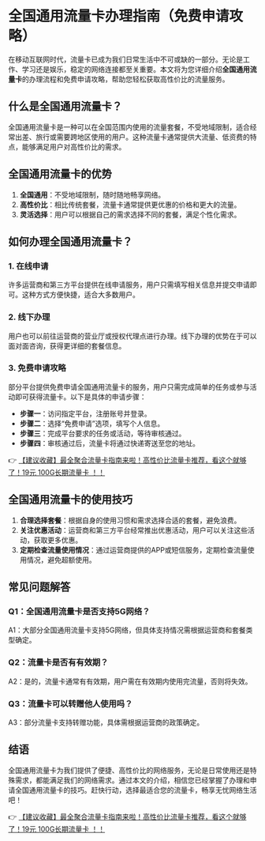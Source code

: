 # 全国通用流量卡办理指南（免费申请攻略）

在移动互联网时代，流量卡已成为我们日常生活中不可或缺的一部分。无论是工作、学习还是娱乐，稳定的网络连接都至关重要。本文将为您详细介绍**全国通用流量卡**的办理流程和免费申请攻略，帮助您轻松获取高性价比的流量服务。

## 什么是全国通用流量卡？

全国通用流量卡是一种可以在全国范围内使用的流量套餐，不受地域限制，适合经常出差、旅行或需要跨地区使用的用户。这种流量卡通常提供大流量、低资费的特点，能够满足用户对高性价比的需求。

## 全国通用流量卡的优势

1. **全国通用**：不受地域限制，随时随地畅享网络。
2. **高性价比**：相比传统套餐，流量卡通常提供更优惠的价格和更大的流量。
3. **灵活选择**：用户可以根据自己的需求选择不同的套餐，满足个性化需求。

## 如何办理全国通用流量卡？

### 1. 在线申请
许多运营商和第三方平台提供在线申请服务，用户只需填写相关信息并提交申请即可。这种方式方便快捷，适合大多数用户。

### 2. 线下办理
用户也可以前往运营商的营业厅或授权代理点进行办理。线下办理的优势在于可以面对面咨询，获得更详细的套餐信息。

### 3. 免费申请攻略
部分平台提供免费申请全国通用流量卡的服务，用户只需完成简单的任务或参与活动即可获得流量卡。以下是具体的申请步骤：

- **步骤一**：访问指定平台，注册账号并登录。
- **步骤二**：选择“免费申请”选项，填写个人信息。
- **步骤三**：完成平台要求的任务或活动，等待审核通过。
- **步骤四**：审核通过后，流量卡将通过快递寄送至您的地址。

👉 [【建议收藏】最全聚合流量卡指南来啦！高性价比流量卡推荐，看这个就够了！19元 100G长期流量卡 ！！](https://bit.ly/Liuliangka)

## 全国通用流量卡的使用技巧

1. **合理选择套餐**：根据自身的使用习惯和需求选择合适的套餐，避免浪费。
2. **关注优惠活动**：运营商和第三方平台经常推出优惠活动，用户可以关注这些活动，获取更多优惠。
3. **定期检查流量使用情况**：通过运营商提供的APP或短信服务，定期检查流量使用情况，避免超额使用。

## 常见问题解答

### Q1：全国通用流量卡是否支持5G网络？
A1：大部分全国通用流量卡支持5G网络，但具体支持情况需根据运营商和套餐类型确定。

### Q2：流量卡是否有有效期？
A2：是的，流量卡通常有有效期，用户需在有效期内使用完流量，否则将失效。

### Q3：流量卡可以转赠他人使用吗？
A3：部分流量卡支持转赠功能，具体需根据运营商的政策确定。

## 结语

全国通用流量卡为我们提供了便捷、高性价比的网络服务，无论是日常使用还是特殊需求，都能满足我们的网络需求。通过本文的介绍，相信您已经掌握了办理和申请全国通用流量卡的技巧。赶快行动，选择最适合您的流量卡，畅享无忧网络生活吧！

👉 [【建议收藏】最全聚合流量卡指南来啦！高性价比流量卡推荐，看这个就够了！19元 100G长期流量卡 ！！](https://bit.ly/Liuliangka)